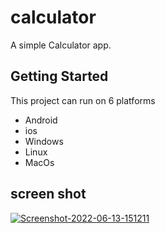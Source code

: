 # calculator

A simple Calculator app.

## Getting Started

This project can run on 6 platforms
- Android
- ios
- Windows
- Linux
- MacOs

## screen shot
<a href="#"><img src="https://i.ibb.co/BqqB8MK/Screenshot-2022-06-13-151211.jpg" alt="Screenshot-2022-06-13-151211" border="0.5"></a>
